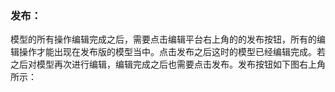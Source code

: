 ### 发布：

模型的所有操作编辑完成之后，需要点击编辑平台右上角的的发布按钮，所有的编辑操作才能出现在发布版的模型当中。点击发布之后这时的模型已经编辑完成。若之后对模型再次进行编辑，编辑完成之后也需要点击发布。发布按钮如下图右上角所示：



